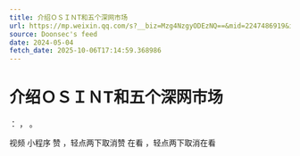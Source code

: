 ```yaml
---
title: 介绍ＯＳＩＮT和五个深网市场
url: https://mp.weixin.qq.com/s?__biz=Mzg4NzgyODEzNQ==&mid=2247486919&idx=1&sn=216e29aa620cb3668dff8998338631fd
source: Doonsec's feed
date: 2024-05-04
fetch_date: 2025-10-06T17:14:59.368986
---
```


# 介绍ＯＳＩＮT和五个深网市场

：
，
。

视频
小程序
赞
，轻点两下取消赞
在看
，轻点两下取消在看